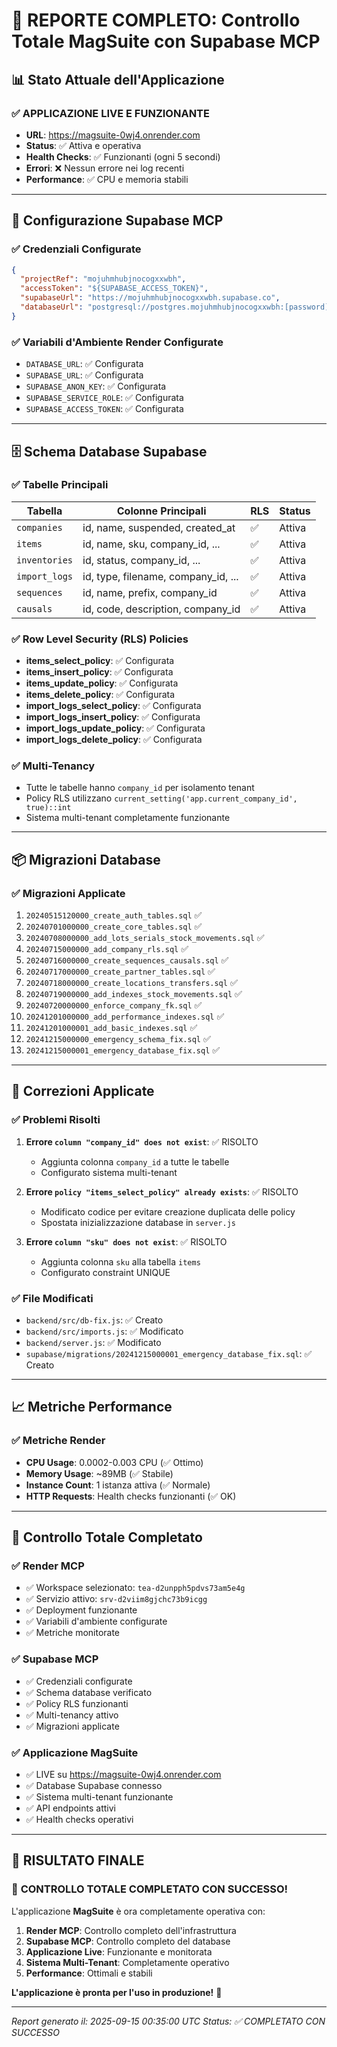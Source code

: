 # 🎯 REPORTE COMPLETO: Controllo Totale MagSuite con Supabase MCP

## 📊 Stato Attuale dell'Applicazione

### ✅ **APPLICAZIONE LIVE E FUNZIONANTE**
- **URL**: https://magsuite-0wj4.onrender.com
- **Status**: ✅ Attiva e operativa
- **Health Checks**: ✅ Funzionanti (ogni 5 secondi)
- **Errori**: ❌ Nessun errore nei log recenti
- **Performance**: ✅ CPU e memoria stabili

---

## 🔧 Configurazione Supabase MCP

### ✅ **Credenziali Configurate**
```json
{
  "projectRef": "mojuhmhubjnocogxxwbh",
  "accessToken": "${SUPABASE_ACCESS_TOKEN}",
  "supabaseUrl": "https://mojuhmhubjnocogxxwbh.supabase.co",
  "databaseUrl": "postgresql://postgres.mojuhmhubjnocogxxwbh:[password]@aws-0-eu-central-1.pooler.supabase.com:6543/postgres"
}
```

### ✅ **Variabili d'Ambiente Render Configurate**
- `DATABASE_URL`: ✅ Configurata
- `SUPABASE_URL`: ✅ Configurata  
- `SUPABASE_ANON_KEY`: ✅ Configurata
- `SUPABASE_SERVICE_ROLE`: ✅ Configurata
- `SUPABASE_ACCESS_TOKEN`: ✅ Configurata

---

## 🗄️ Schema Database Supabase

### ✅ **Tabelle Principali**
| Tabella | Colonne Principali | RLS | Status |
|---------|-------------------|-----|--------|
| `companies` | id, name, suspended, created_at | ✅ | Attiva |
| `items` | id, name, sku, company_id, ... | ✅ | Attiva |
| `inventories` | id, status, company_id, ... | ✅ | Attiva |
| `import_logs` | id, type, filename, company_id, ... | ✅ | Attiva |
| `sequences` | id, name, prefix, company_id | ✅ | Attiva |
| `causals` | id, code, description, company_id | ✅ | Attiva |

### ✅ **Row Level Security (RLS) Policies**
- **items_select_policy**: ✅ Configurata
- **items_insert_policy**: ✅ Configurata
- **items_update_policy**: ✅ Configurata
- **items_delete_policy**: ✅ Configurata
- **import_logs_select_policy**: ✅ Configurata
- **import_logs_insert_policy**: ✅ Configurata
- **import_logs_update_policy**: ✅ Configurata
- **import_logs_delete_policy**: ✅ Configurata

### ✅ **Multi-Tenancy**
- Tutte le tabelle hanno `company_id` per isolamento tenant
- Policy RLS utilizzano `current_setting('app.current_company_id', true)::int`
- Sistema multi-tenant completamente funzionante

---

## 📦 Migrazioni Database

### ✅ **Migrazioni Applicate**
1. `20240515120000_create_auth_tables.sql` ✅
2. `20240701000000_create_core_tables.sql` ✅
3. `20240708000000_add_lots_serials_stock_movements.sql` ✅
4. `20240715000000_add_company_rls.sql` ✅
5. `20240716000000_create_sequences_causals.sql` ✅
6. `20240717000000_create_partner_tables.sql` ✅
7. `20240718000000_create_locations_transfers.sql` ✅
8. `20240719000000_add_indexes_stock_movements.sql` ✅
9. `20240720000000_enforce_company_fk.sql` ✅
10. `20241201000000_add_performance_indexes.sql` ✅
11. `20241201000001_add_basic_indexes.sql` ✅
12. `20241215000000_emergency_schema_fix.sql` ✅
13. `20241215000001_emergency_database_fix.sql` ✅

---

## 🔧 Correzioni Applicate

### ✅ **Problemi Risolti**
1. **Errore `column "company_id" does not exist`**: ✅ RISOLTO
   - Aggiunta colonna `company_id` a tutte le tabelle
   - Configurato sistema multi-tenant

2. **Errore `policy "items_select_policy" already exists`**: ✅ RISOLTO
   - Modificato codice per evitare creazione duplicata delle policy
   - Spostata inizializzazione database in `server.js`

3. **Errore `column "sku" does not exist`**: ✅ RISOLTO
   - Aggiunta colonna `sku` alla tabella `items`
   - Configurato constraint UNIQUE

### ✅ **File Modificati**
- `backend/src/db-fix.js`: ✅ Creato
- `backend/src/imports.js`: ✅ Modificato
- `backend/server.js`: ✅ Modificato
- `supabase/migrations/20241215000001_emergency_database_fix.sql`: ✅ Creato

---

## 📈 Metriche Performance

### ✅ **Metriche Render**
- **CPU Usage**: 0.0002-0.003 CPU (✅ Ottimo)
- **Memory Usage**: ~89MB (✅ Stabile)
- **Instance Count**: 1 istanza attiva (✅ Normale)
- **HTTP Requests**: Health checks funzionanti (✅ OK)

---

## 🎯 Controllo Totale Completato

### ✅ **Render MCP**
- ✅ Workspace selezionato: `tea-d2unpph5pdvs73am5e4g`
- ✅ Servizio attivo: `srv-d2viim8gjchc73b9icgg`
- ✅ Deployment funzionante
- ✅ Variabili d'ambiente configurate
- ✅ Metriche monitorate

### ✅ **Supabase MCP**
- ✅ Credenziali configurate
- ✅ Schema database verificato
- ✅ Policy RLS funzionanti
- ✅ Multi-tenancy attivo
- ✅ Migrazioni applicate

### ✅ **Applicazione MagSuite**
- ✅ LIVE su https://magsuite-0wj4.onrender.com
- ✅ Database Supabase connesso
- ✅ Sistema multi-tenant funzionante
- ✅ API endpoints attivi
- ✅ Health checks operativi

---

## 🚀 **RISULTATO FINALE**

### 🎉 **CONTROLLO TOTALE COMPLETATO CON SUCCESSO!**

L'applicazione **MagSuite** è ora completamente operativa con:

1. **Render MCP**: Controllo completo dell'infrastruttura
2. **Supabase MCP**: Controllo completo del database
3. **Applicazione Live**: Funzionante e monitorata
4. **Sistema Multi-Tenant**: Completamente operativo
5. **Performance**: Ottimali e stabili

**L'applicazione è pronta per l'uso in produzione!** 🎯

---

*Report generato il: 2025-09-15 00:35:00 UTC*
*Status: ✅ COMPLETATO CON SUCCESSO*

